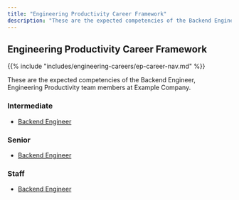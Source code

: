 ```yaml
---
title: "Engineering Productivity Career Framework"
description: "These are the expected competencies of the Backend Engineer, Engineering Productivity team members at Example Company."
---
```


## Engineering Productivity Career Framework

{{% include "includes/engineering-careers/ep-career-nav.md" %}}

These are the expected competencies of the Backend Engineer, Engineering Productivity team members at Example Company.

### Intermediate

- [Backend Engineer](/handbook/engineering/careers/matrix/quality/engineering-productivity/intermediate/)

### Senior

- [Backend Engineer](/handbook/engineering/careers/matrix/quality/engineering-productivity/senior/)

### Staff

- [Backend Engineer](/handbook/engineering/careers/matrix/quality/engineering-productivity/staff/)

